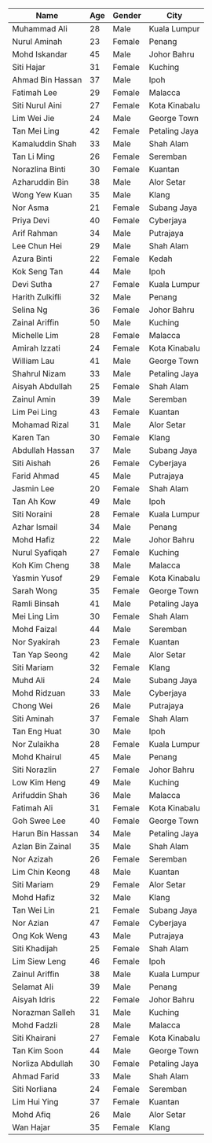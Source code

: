 | Name              | Age | Gender | City           |
|-------------------|-----|--------|----------------|
| Muhammad Ali      | 28  | Male   | Kuala Lumpur   |
| Nurul Aminah      | 23  | Female | Penang         |
| Mohd Iskandar     | 45  | Male   | Johor Bahru    |
| Siti Hajar        | 31  | Female | Kuching        |
| Ahmad Bin Hassan  | 37  | Male   | Ipoh           |
| Fatimah Lee       | 29  | Female | Malacca        |
| Siti Nurul Aini   | 27  | Female | Kota Kinabalu  |
| Lim Wei Jie       | 24  | Male   | George Town    |
| Tan Mei Ling      | 42  | Female | Petaling Jaya  |
| Kamaluddin Shah   | 33  | Male   | Shah Alam      |
| Tan Li Ming       | 26  | Female | Seremban       |
| Norazlina Binti   | 30  | Female | Kuantan        |
| Azharuddin Bin    | 38  | Male   | Alor Setar     |
| Wong Yew Kuan     | 35  | Male   | Klang          |
| Nor Asma          | 21  | Female | Subang Jaya    |
| Priya Devi        | 40  | Female | Cyberjaya      |
| Arif Rahman       | 34  | Male   | Putrajaya      |
| Lee Chun Hei      | 29  | Male   | Shah Alam      |
| Azura Binti       | 22  | Female | Kedah          |
| Kok Seng Tan      | 44  | Male   | Ipoh           |
| Devi Sutha        | 27  | Female | Kuala Lumpur   |
| Harith Zulkifli   | 32  | Male   | Penang         |
| Selina Ng         | 36  | Female | Johor Bahru    |
| Zainal Ariffin    | 50  | Male   | Kuching        |
| Michelle Lim      | 28  | Female | Malacca        |
| Amirah Izzati     | 24  | Female | Kota Kinabalu  |
| William Lau       | 41  | Male   | George Town    |
| Shahrul Nizam     | 33  | Male   | Petaling Jaya  |
| Aisyah Abdullah   | 25  | Female | Shah Alam      |
| Zainul Amin       | 39  | Male   | Seremban       |
| Lim Pei Ling      | 43  | Female | Kuantan        |
| Mohamad Rizal     | 31  | Male   | Alor Setar     |
| Karen Tan         | 30  | Female | Klang          |
| Abdullah Hassan   | 37  | Male   | Subang Jaya    |
| Siti Aishah       | 26  | Female | Cyberjaya      |
| Farid Ahmad       | 45  | Male   | Putrajaya      |
| Jasmin Lee        | 20  | Female | Shah Alam      |
| Tan Ah Kow        | 49  | Male   | Ipoh           |
| Siti Noraini      | 28  | Female | Kuala Lumpur   |
| Azhar Ismail      | 34  | Male   | Penang         |
| Mohd Hafiz        | 22  | Male   | Johor Bahru    |
| Nurul Syafiqah    | 27  | Female | Kuching        |
| Koh Kim Cheng     | 38  | Male   | Malacca        |
| Yasmin Yusof      | 29  | Female | Kota Kinabalu  |
| Sarah Wong        | 35  | Female | George Town    |
| Ramli Binsah      | 41  | Male   | Petaling Jaya  |
| Mei Ling Lim      | 30  | Female | Shah Alam      |
| Mohd Faizal       | 44  | Male   | Seremban       |
| Nor Syakirah      | 23  | Female | Kuantan        |
| Tan Yap Seong     | 42  | Male   | Alor Setar     |
| Siti Mariam       | 32  | Female | Klang          |
| Muhd Ali          | 24  | Male   | Subang Jaya    |
| Mohd Ridzuan      | 33  | Male   | Cyberjaya      |
| Chong Wei         | 26  | Male   | Putrajaya      |
| Siti Aminah       | 37  | Female | Shah Alam      |
| Tan Eng Huat      | 30  | Male   | Ipoh           |
| Nor Zulaikha      | 28  | Female | Kuala Lumpur   |
| Mohd Khairul      | 45  | Male   | Penang         |
| Siti Norazlin     | 27  | Female | Johor Bahru    |
| Low Kim Heng      | 49  | Male   | Kuching        |
| Arifuddin Shah    | 36  | Male   | Malacca        |
| Fatimah Ali       | 31  | Female | Kota Kinabalu  |
| Goh Swee Lee      | 40  | Female | George Town    |
| Harun Bin Hassan  | 34  | Male   | Petaling Jaya  |
| Azlan Bin Zainal  | 35  | Male   | Shah Alam      |
| Nor Azizah        | 26  | Female | Seremban       |
| Lim Chin Keong    | 48  | Male   | Kuantan        |
| Siti Mariam       | 29  | Female | Alor Setar     |
| Mohd Hafiz        | 32  | Male   | Klang          |
| Tan Wei Lin       | 21  | Female | Subang Jaya    |
| Nor Azian         | 47  | Female | Cyberjaya      |
| Ong Kok Weng      | 43  | Male   | Putrajaya      |
| Siti Khadijah     | 25  | Female | Shah Alam      |
| Lim Siew Leng     | 46  | Female | Ipoh           |
| Zainul Ariffin    | 38  | Male   | Kuala Lumpur   |
| Selamat Ali       | 39  | Male   | Penang         |
| Aisyah Idris      | 22  | Female | Johor Bahru    |
| Norazman Salleh  | 31  | Male   | Kuching        |
| Mohd Fadzli       | 28  | Male   | Malacca        |
| Siti Khairani     | 27  | Female | Kota Kinabalu  |
| Tan Kim Soon      | 44  | Male   | George Town    |
| Norliza Abdullah  | 30  | Female | Petaling Jaya  |
| Ahmad Farid       | 33  | Male   | Shah Alam      |
| Siti Norliana     | 24  | Female | Seremban       |
| Lim Hui Ying      | 37  | Female | Kuantan        |
| Mohd Afiq         | 26  | Male   | Alor Setar     |
| Wan Hajar         | 35  | Female | Klang          |

